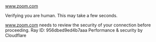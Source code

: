 www.zoom.com

Verifying you are human. This may take a few seconds.

www.zoom.com needs to review the security of your connection before proceeding.
Ray ID: 956dbed9ed4b7aaa
Performance & security by Cloudflare